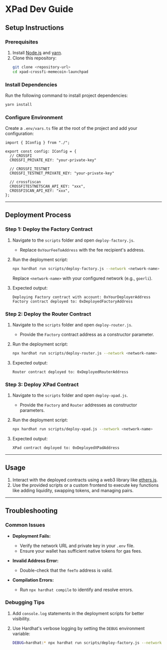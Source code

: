 # XPad Dev Guide

## Setup Instructions

### Prerequisites

1. Install [Node.js](https://nodejs.org/) and [yarn](https://yarnpkg.com/).
2. Clone this repository:
   ```bash
   git clone <repository-url>
   cd xpad-crossfi-memecoin-launchpad
   ```

### Install Dependencies

Run the following command to install project dependencies:

```bash
yarn install
```

### Configure Environment

Create a `.env/vars.ts` file at the root of the project and add your configuration:

```env
import { IConfig } from "./";

export const config: IConfig = {
  // CROSSFI
  CROSSFI_PRIVATE_KEY: "your-private-key"

  // CROSSFI_TESTNET
  CROSSFI_TESTNET_PRIVATE_KEY: "your-private-key"

  // crossfiscan
  CROSSFITESTNETSCAN_API_KEY: "xxx",
  CROSSFISCAN_API_KEY: "xxx",
};
```

---

## Deployment Process

### Step 1: Deploy the Factory Contract

1. Navigate to the `scripts` folder and open `deploy-factory.js`.

   - Replace `0xYourFeeToAddress` with the fee recipient's address.

2. Run the deployment script:

   ```bash
   npx hardhat run scripts/deploy-factory.js --network <network-name>
   ```

   Replace `<network-name>` with your configured network (e.g., `goerli`).

3. Expected output:
   ```
   Deploying Factory contract with account: 0xYourDeployerAddress
   Factory contract deployed to: 0xDeployedFactoryAddress
   ```

### Step 2: Deploy the Router Contract

1. Navigate to the `scripts` folder and open `deploy-router.js`.

   - Provide the `Factory` contract address as a constructor parameter.

2. Run the deployment script:

   ```bash
   npx hardhat run scripts/deploy-router.js --network <network-name>
   ```

3. Expected output:
   ```
   Router contract deployed to: 0xDeployedRouterAddress
   ```

### Step 3: Deploy XPad Contract

1. Navigate to the `scripts` folder and open `deploy-xpad.js`.

   - Provide the `Factory` and `Router` addresses as constructor parameters.

2. Run the deployment script:

   ```bash
   npx hardhat run scripts/deploy-xpad.js --network <network-name>
   ```

3. Expected output:
   ```
   XPad contract deployed to: 0xDeployedXPadAddress
   ```

---

## Usage

1. Interact with the deployed contracts using a web3 library like [ethers.js](https://docs.ethers.org/).
2. Use the provided scripts or a custom frontend to execute key functions like adding liquidity, swapping tokens, and managing pairs.

---

## Troubleshooting

### Common Issues

- **Deployment Fails:**

  - Verify the network URL and private key in your `.env` file.
  - Ensure your wallet has sufficient native tokens for gas fees.

- **Invalid Address Error:**

  - Double-check that the `feeTo` address is valid.

- **Compilation Errors:**
  - Run `npx hardhat compile` to identify and resolve errors.

### Debugging Tips

1. Add `console.log` statements in the deployment scripts for better visibility.
2. Use Hardhat's verbose logging by setting the `DEBUG` environment variable:

   ```bash
   DEBUG=hardhat:* npx hardhat run scripts/deploy-factory.js --network <network-name>

   ```
